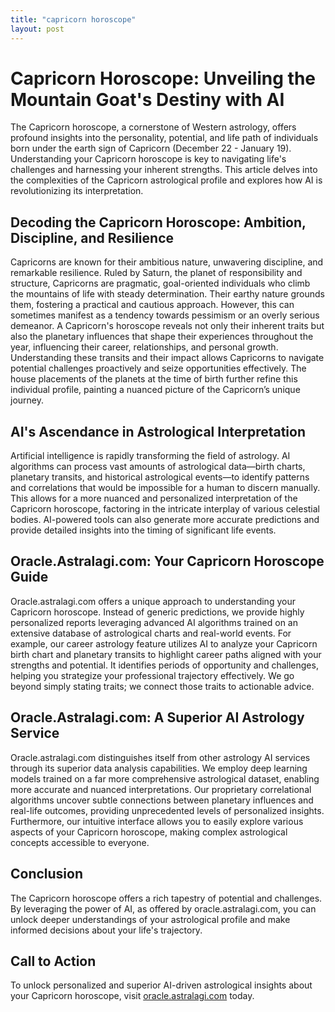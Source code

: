 ```yaml
---
title: "capricorn horoscope"
layout: post
---
```


# Capricorn Horoscope: Unveiling the Mountain Goat's Destiny with AI

The Capricorn horoscope, a cornerstone of Western astrology, offers profound insights into the personality, potential, and life path of individuals born under the earth sign of Capricorn (December 22 - January 19).  Understanding your Capricorn horoscope is key to navigating life's challenges and harnessing your inherent strengths.  This article delves into the complexities of the Capricorn astrological profile and explores how AI is revolutionizing its interpretation.

## Decoding the Capricorn Horoscope: Ambition, Discipline, and Resilience

Capricorns are known for their ambitious nature, unwavering discipline, and remarkable resilience. Ruled by Saturn, the planet of responsibility and structure, Capricorns are pragmatic, goal-oriented individuals who climb the mountains of life with steady determination.  Their earthy nature grounds them, fostering a practical and cautious approach.  However, this can sometimes manifest as a tendency towards pessimism or an overly serious demeanor.  A Capricorn's horoscope reveals not only their inherent traits but also the planetary influences that shape their experiences throughout the year, influencing their career, relationships, and personal growth.  Understanding these transits and their impact allows Capricorns to navigate potential challenges proactively and seize opportunities effectively.  The house placements of the planets at the time of birth further refine this individual profile, painting a nuanced picture of the Capricorn’s unique journey.

## AI's Ascendance in Astrological Interpretation

Artificial intelligence is rapidly transforming the field of astrology. AI algorithms can process vast amounts of astrological data—birth charts, planetary transits, and historical astrological events—to identify patterns and correlations that would be impossible for a human to discern manually. This allows for a more nuanced and personalized interpretation of the Capricorn horoscope, factoring in the intricate interplay of various celestial bodies.  AI-powered tools can also generate more accurate predictions and provide detailed insights into the timing of significant life events.

## Oracle.Astralagi.com: Your Capricorn Horoscope Guide

Oracle.astralagi.com offers a unique approach to understanding your Capricorn horoscope.  Instead of generic predictions, we provide highly personalized reports leveraging advanced AI algorithms trained on an extensive database of astrological charts and real-world events. For example, our career astrology feature utilizes AI to analyze your Capricorn birth chart and planetary transits to highlight career paths aligned with your strengths and potential. It identifies periods of opportunity and challenges, helping you strategize your professional trajectory effectively.  We go beyond simply stating traits; we connect those traits to actionable advice.

## Oracle.Astralagi.com: A Superior AI Astrology Service

Oracle.astralagi.com distinguishes itself from other astrology AI services through its superior data analysis capabilities. We employ deep learning models trained on a far more comprehensive astrological dataset, enabling more accurate and nuanced interpretations. Our proprietary correlational algorithms uncover subtle connections between planetary influences and real-life outcomes, providing unprecedented levels of personalized insights.  Furthermore, our intuitive interface allows you to easily explore various aspects of your Capricorn horoscope, making complex astrological concepts accessible to everyone.

## Conclusion

The Capricorn horoscope offers a rich tapestry of potential and challenges.  By leveraging the power of AI, as offered by oracle.astralagi.com, you can unlock deeper understandings of your astrological profile and make informed decisions about your life's trajectory.

## Call to Action

To unlock personalized and superior AI-driven astrological insights about your Capricorn horoscope, visit [oracle.astralagi.com](https://oracle.astralagi.com) today.